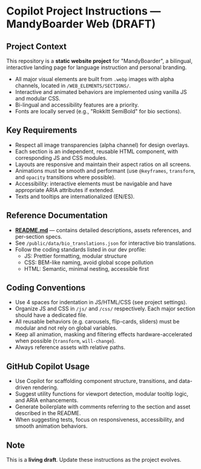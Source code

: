 # Copilot Project Instructions — MandyBoarder Web (DRAFT)

## Project Context

This repository is a **static website project** for "MandyBoarder", a bilingual, interactive landing page for language instruction and personal branding.

- All major visual elements are built from `.webp` images with alpha channels, located in `/WEB_ELEMENTS/SECTIONS/`.
- Interactive and animated behaviors are implemented using vanilla JS and modular CSS.
- Bi-lingual and accessibility features are a priority.
- Fonts are locally served (e.g., "Rokkitt SemiBold" for bio sections).

## Key Requirements

- Respect all image transparencies (alpha channel) for design overlays.
- Each section is an independent, reusable HTML component, with corresponding JS and CSS modules.
- Layouts are responsive and maintain their aspect ratios on all screens.
- Animations must be smooth and performant (use `@keyframes`, `transform`, and `opacity` transitions where possible).
- Accessibility: interactive elements must be navigable and have appropriate ARIA attributes if extended.
- Texts and tooltips are internationalized (EN/ES).

## Reference Documentation

- **[README.md](README.md)** — contains detailed descriptions, assets references, and per-section specs.
- See `/public/data/bio_translations.json` for interactive bio translations.
- Follow the coding standards listed in our dev profile:
  - JS: Prettier formatting, modular structure
  - CSS: BEM-like naming, avoid global scope pollution
  - HTML: Semantic, minimal nesting, accessible first

## Coding Conventions

- Use 4 spaces for indentation in JS/HTML/CSS (see project settings).
- Organize JS and CSS in `/js/` and `/css/` respectively. Each major section should have a dedicated file.
- All reusable behaviors (e.g. carousels, flip-cards, sliders) must be modular and not rely on global variables.
- Keep all animation, masking and filtering effects hardware-accelerated when possible (`transform`, `will-change`).
- Always reference assets with relative paths.

## GitHub Copilot Usage

- Use Copilot for scaffolding component structure, transitions, and data-driven rendering.
- Suggest utility functions for viewport detection, modular tooltip logic, and ARIA enhancements.
- Generate boilerplate with comments referring to the section and asset described in the README.
- When suggesting tests, focus on responsiveness, accessibility, and smooth animation behaviors.

## Note

This is a **living draft**. Update these instructions as the project evolves.
